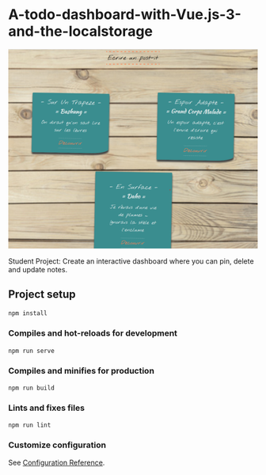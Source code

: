 # A-todo-dashboard-with-Vue.js-3-and-the-localstorage

![Algorithm schema](todo_dashboard.png)

Student Project: Create an interactive dashboard where you can pin, delete and update notes.

## Project setup
```
npm install
```

### Compiles and hot-reloads for development
```
npm run serve
```

### Compiles and minifies for production
```
npm run build
```

### Lints and fixes files
```
npm run lint
```

### Customize configuration
See [Configuration Reference](https://cli.vuejs.org/config/).
